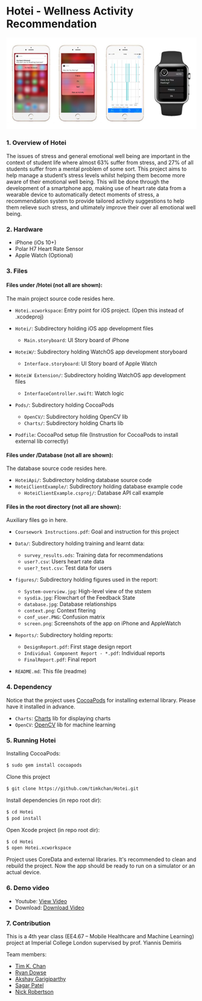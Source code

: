 # Hotei - Wellness Activity Recommendation
![](figures/screen.png?raw=true)
<!-- ![](figures/demo.png?raw=true) -->

### 1. Overview of Hotei
The issues of stress and general emotional well being are important in the context of student life where almost 63% suffer from stress, and 27% of all students suffer from a mental problem of some sort. This project aims to help manage a student’s stress levels whilst helping them become more aware of their emotional well being. This will be done through the development of a smartphone app, making use of heart rate data from a wearable device to automatically detect moments of stress, a recommendation system to provide tailored activity suggestions to help them relieve such stress, and ultimately improve their over all emotional well being.


### 2. Hardware
* iPhone (iOs 10+)
* Polar H7 Heart Rate Sensor
* Apple Watch (Optional)


### 3. Files

#### Files under /Hotei (not all are shown):
The main project source code resides here.

* `Hotei.xcworkspace`:                  Entry point for iOS project. (Open this instead of .xcodeproj)

* `Hotei/`:                             Subdirectory holding iOS app development files
    * `Main.storyboard`:                UI Story board of iPhone

* `HoteiW/`:                            Subdirectory holding WatchOS app development storyboard
    * `Interface.storyboard`:           UI Story board of Apple Watch

* `HoteiW Extension/`:                  Subdirectory holding WatchOS app development files
    * `InterfaceController.swift`:      Watch logic

* `Pods/`:                              Subdirectory holding CocoaPods
    * `OpenCV/`:                        Subdirectory holding OpenCV lib
    * `Charts/`:                        Subdirectory holding Charts lib

* `Podfile`:                            CocoaPod setup file (Instrustion for CocoaPods to install external lib correctly)

#### Files under /Database (not all are shown):
The database source code resides here.

* `HoteiApi/`:                          Subdirectory holding database source code
* `HoteiClientExample/`:                Subdirectory holding database example code
	* `HoteiClientExample.csproj/`:     Database API call example

#### Files in the root directory (not all are shown):
Auxiliary files go in here.

* `Coursework Instructions.pdf`:        Goal and instruction for this project

* `Data/`:                  			Subdirectory holding training and learnt data:
    * `survey_results.ods`:				Training data for recommendations
    * `user?.csv`:       				Users heart rate data
    * `user?_test.csv`:    				Test data for users

* `figures/`:                  			Subdirectory holding figures used in the report:
    * `System-overview.jpg`:   			High-level view of the ststem
    * `sysdia.jpg`:       				Flowchart of the Feedback State
    * `database.jpg`:    				Database relationships
    * `context.png`:          			Context fitering
    * `conf_user.PNG`:   				Confusion matrix
    * `screen.png`:   					Screenshots of the app on iPhone and AppleWatch

* `Reports/`:                  			Subdirectory holding reports:
    * `DesignReport.pdf`:   			First stage design report
    * `Individual Component Report - *.pdf`:       Individual reports
    * `FinalReport.pdf`:    			Final report

* `README.md`:                          This file (readme)


### 4. Dependency
Notice that the project uses [CocoaPods] for installing external library. Please have it installed in advance.

* `Charts`:                            [Charts] lib for displaying charts
* `OpenCV`:                            [OpenCV] lib for machine learning


### 5. Running Hotei

Installing CocoaPods:

```sh
$ sudo gem install cocoapods
```

Clone this project
```sh
$ git clone https://github.com/timkchan/Hotei.git
```

Install dependencies (in repo root dir):
```sh
$ cd Hotei
$ pod install
```

Open Xcode project (in repo root dir):
```sh
$ cd Hotei
$ open Hotei.xcworkspace
```

Project uses CoreData and external libraries. It's recommended to clean and rebuild the project. Now the app should be ready to run on a simulator or an actual device.


### 6. Demo video
* Youtube: [View Video]
* Download: [Download Video]


### 7. Contribution
This is a 4th year class (EE4.67 – Mobile Healthcare and Machine Learning) project at Imperial College London supervised by prof. Yiannis Demiris

Team members:
* [Tim K. Chan](https://github.com/timkchan)
* [Ryan Dowse](https://github.com/RDowse)
* [Akshay Garigiparthy](https://github.com/Gar1G)
* [Sagar Patel](https://github.com/sagarpatel9410)
* [Nick Robertson](https://github.com/nar213/)


[View Video]: <https://youtu.be/8RE6FPylAG8>
[Download Video]: <???>
[CocoaPods]: <https://cocoapods.org/>
[Charts]: <https://cocoapods.org/pods/Charts>
[OpenCV]: <https://cocoapods.org/pods/OpenCV>